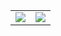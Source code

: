 <div style="display: flex; justify-content: center;">
  <table>
    <tr>
      <td>
        <picture>
          <source srcset="https://github-readme-stats.vercel.app/api?username=yifen9&show_icons=true&theme=transparent&bg_color=00000000&card_width=800"/>
          <img align="center" src="https://github-readme-stats.vercel.app/api?username=yifen9&show_icons=true" />
        </picture>
      </td>
      <td>
        <picture>
          <source srcset="https://github-readme-stats.vercel.app/api/top-langs?username=yifen9&layout=compact&langs_count=16&theme=transparent&bg_color=00000000"/>
          <img align="center" src="https://github-readme-stats.vercel.app/api/top-langs?username=yifen9&layout=compact&langs_count=16" />
        </picture>
      </td>
    </tr>
  </table>
</div>
